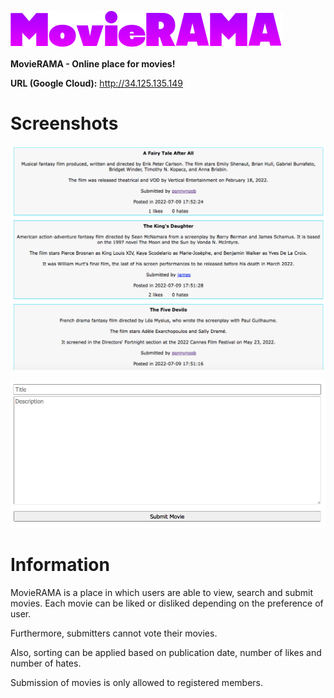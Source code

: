 ![alt tag](https://raw.githubusercontent.com/fsiamp/movierama/main/assets/logo.png)

<b>MovieRAMA - Online place for movies!</b><br>

<B>URL (Google Cloud):</b> http://34.125.135.149

# Screenshots

![alt tag](https://raw.githubusercontent.com/fsiamp/movierama/main/assets/screenshot1.png)

![alt tag](https://raw.githubusercontent.com/fsiamp/movierama/main/assets/screenshot2.png)

# Information

MovieRAMA is a place in which users are able to view, search and submit movies.
Each movie can be liked or disliked depending on the preference of user.

Furthermore, submitters cannot vote their movies.

Also, sorting can be applied based on publication date, number of likes and number of hates.

Submission of movies is only allowed to registered members.